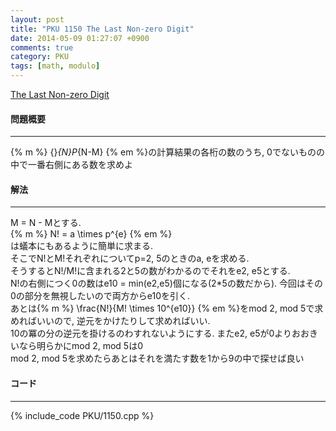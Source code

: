 ```yaml
---
layout: post
title: "PKU 1150 The Last Non-zero Digit"
date: 2014-05-09 01:27:07 +0900
comments: true
category: PKU
tags: [math, modulo]
---
```


[The Last Non-zero Digit](http://poj.org/problem?id=1150)

#### 問題概要

****

{% m %} {}_{N}P_{N-M} {% em %}の計算結果の各桁の数のうち, 0でないものの中で一番右側にある数を求めよ


#### 解法

****

M = N - Mとする.  
{% m %} N! = a \times p^{e} {% em %}  
は蟻本にもあるように簡単に求まる.  
そこでN!とM!それぞれについてp=2, 5のときのa, eを求める.  
そうするとN!/M!に含まれる2と5の数がわかるのでそれをe2, e5とする.  
N!の右側につく0の数はe10 = min(e2,e5)個になる(2*5の数だから). 今回はその0の部分を無視したいので両方からe10を引く.  
あとは{% m %} \frac{N!}{M! \times 10^{e10}} {% em %}をmod 2, mod 5で求めればいいので,  逆元をかけたりして求めればいい.  
10の冪の分の逆元を掛けるのわすれないようにする. またe2, e5が0よりおおきいなら明らかにmod 2, mod 5は0  
mod 2, mod 5を求めたらあとはそれを満たす数を1から9の中で探せば良い  

#### コード

****

{% include_code PKU/1150.cpp %}

